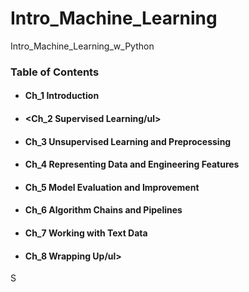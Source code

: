 # Intro_Machine_Learning
Intro_Machine_Learning_w_Python

### Table of Contents
#### <ul><li>Ch_1   Introduction</ul></li>
#### <ul><li><Ch_2  Supervised Learning/ul></li> 
#### <ul><li>Ch_3   Unsupervised Learning and Preprocessing</ul></li>
#### <ul><li>Ch_4   Representing Data and Engineering Features</ul></li>
#### <ul><li>Ch_5   Model Evaluation and Improvement</ul></li>
#### <ul><li>Ch_6   Algorithm Chains and Pipelines</ul></li>
#### <ul><li>Ch_7   Working with Text Data</ul></li>
#### <ul><li>Ch_8   Wrapping Up/ul></li>

S
